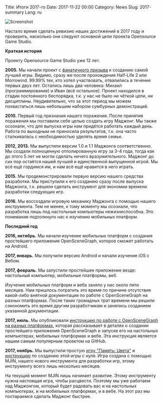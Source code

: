 Title: Итоги 2017-го
Date: 2017-11-22 00:00
Category: News
Slug: 2017-summary
Lang: ru

![Screenshot][screenshot]

Настало время сделать ревизию наших достижений в 2017 году и проверить, насколько они следуют основной цели проекта Opensource Game Studio.

**Краткая история**

Проекту Opensource Game Studio уже 12 лет.

**2005.** Мы начали проект с [фанатичного призыва][fanatic_call] к созданию самой лучшей игры. Видимо, сразу же после прохождения Half-Life 2 или Morrowind. 99.99% тех, кто хотел участвовать, отвалились в течение первых двух лет. Остались лишь два человека: Михаил (программирование) и Иван (всё остальное). Проект находился в стадии постоянного беспорядка, т.к. у нас не было ни чёткой цели, ни дисциплины. Неудивительно, что за этот период мы можем похвастаться лишь небольшим набором сумбурных демонстраций.

**2010.** Первый год признания нашего поражения. После принятия поражения мы поставили себе целью создать игру Маджонг. Мы также осознали, что для выпуска игры нам придётся работать каждый день. Работа по выходным не приносила результатов, т.к. она часто сталкивалась с необходимостью уделять время семье.

**2012, 2013.** Мы выпустили версии 1.0 и 1.1 Маджонга соответственно. Мы создали полноценную отполированную игру за 3-4 года, тогда как до этого 5 лет не могли сделать ничего вразумительного. Маджонг до сих пор остаётся нашей лучшей и единственной выпущенной игрой. Мы всё ещё гордимся им, и нам всё ещё нравится в него играть.

**2015.** Мы продемонстрировали первую версию нашего средства разработки. Мы приступили к его созданию сразу после выпуска Маджонга, т.к. решили сделать инструмент для экономии времени разработки следующих игр.

**2016.** Мы воссоздали игровую механику Маджонга с помощью нашего инструмента. Тем не менее, к тому моменту мы осознали, что разработка лишь под настольные компьютеры нежизнеспособна. Это понимание  подтолкнуло нас к изучению мобильных платформ.

**Последний год**

**2016, октябрь.** Мы начали изучение мобильных платформ с создания простейшего приложения OpenSceneGraph, которое сможет работать на Android.

**2017, январь.** Мы получили версию Android и начали изучение iOS с Вебом.

**2017, февраль.** Мы запустили простейшее приложение везде: настольный компьютер, мобильные платформы, веб.

Изучение мобильных платформ и веба заняло у нас около пяти месяцев. Нам пришлось потратить это время по причине отсутствия какой-либо внятной документации по работе с OpenSceneGraph на разных платформах. После таких громадных трат времени мы решили сэкономить это время другим разработчикам и занялись созданием указанной документации.

**2017, июль.** Мы опубликовали [инструкцию по работе с OpenSceneGraph на разных платформах][osgcp_guide], которая рассказывает в деталях о создании простейшего приложения OpenSceneGraph и запуске его на настольных компьютерах, мобильных платформах и вебе. Эта инструкция является нашим самым популярным проектом на GitHub.

**2017, ноябрь.** Мы выпустили простую [игру "Память: Цвета"][memory-colors] и [инструкцию][memory-colors-guide] по созданию этой игры с нуля. Игра создана с помощью MJIN, нашего нового инструмента для разработки игр, этому инструменту всего лишь несколько месяцев.

На текущий момент MJIN лишь начинает развитие. Этому инструменту нужна настоящая игра, чтобы расцвести. Поэтому мы уже работаем над Маджонгом, который будет радовать вас и на настольных компьютерах, и на мобильных платформах, и в вебе. На этот раз мы постараемся сделать Маджонг быстрее. 

[screenshot]: {attach}/images/2017-11-22-2017-summary.png
[fanatic_call]: https://unixforum.org/index.php?showtopic=9989
[osgcp_guide]: https://github.com/OGStudio/openscenegraph-cross-platform-guide
[memory-colors]: https://ogstudio.github.io/game-memory-colors/tutorial-5.3/mjin-player.html
[memory-colors-guide]: https://bitbucket.org/ogstudio-games/memory-colors
